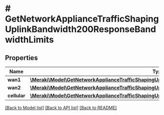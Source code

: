 # # GetNetworkApplianceTrafficShapingUplinkBandwidth200ResponseBandwidthLimits

## Properties

Name | Type | Description | Notes
------------ | ------------- | ------------- | -------------
**wan1** | [**\Meraki\Model\GetNetworkApplianceTrafficShapingUplinkBandwidth200ResponseBandwidthLimitsWan1**](GetNetworkApplianceTrafficShapingUplinkBandwidth200ResponseBandwidthLimitsWan1.md) |  | [optional]
**wan2** | [**\Meraki\Model\GetNetworkApplianceTrafficShapingUplinkBandwidth200ResponseBandwidthLimitsWan2**](GetNetworkApplianceTrafficShapingUplinkBandwidth200ResponseBandwidthLimitsWan2.md) |  | [optional]
**cellular** | [**\Meraki\Model\GetNetworkApplianceTrafficShapingUplinkBandwidth200ResponseBandwidthLimitsCellular**](GetNetworkApplianceTrafficShapingUplinkBandwidth200ResponseBandwidthLimitsCellular.md) |  | [optional]

[[Back to Model list]](../../README.md#models) [[Back to API list]](../../README.md#endpoints) [[Back to README]](../../README.md)
